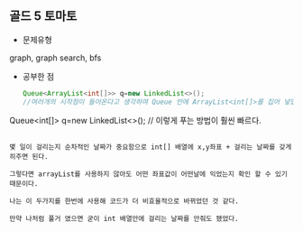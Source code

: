 ## 골드 5 토마토

- 문제유형

 graph, graph search, bfs

- 공부한 점

  ```java
  Queue<ArrayList<int[]>> q=new LinkedList<>();
  //여러개의 시작점이 들어온다고 생각하여 Queue 안에 ArrayList<int[]>를 집어 넣었다.
 Queue<int[]> q=new LinkedList<>();
  // 이렇게 푸는 방법이 훨씬 빠르다.
  ```

 몇 일이 걸리는지 순차적인 날짜가 중요함으로 int[] 배열에 x,y좌표 + 걸리는 날짜를 갖게 히주면 된다.
 
 그렇다면 arrayList를 사용하지 않아도 어떤 좌표값이 어떤날에 익었는지 확인 할 수 있기 때문이다.

 나는 이 두가지를 한번에 사용해 코드가 더 비효율적으로 바뀌었던 것 같다.

 만약 나처럼 풀거 였으면 굳이 int 배열안에 걸리는 날짜를 안줘도 됐었다.

